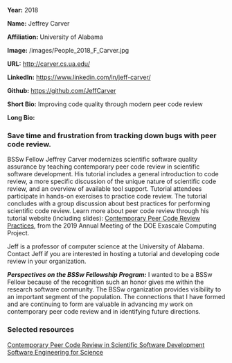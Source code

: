 **Year:** 2018

**Name:** Jeffrey Carver

**Affiliation:** University of Alabama

**Image:** /images/People_2018_F_Carver.jpg

**URL:** http://carver.cs.ua.edu/

**LinkedIn:** https://www.linkedin.com/in/jeff-carver/

**Github:** https://github.com/JeffCarver

**Short Bio:** Improving code quality through modern peer code review

**Long Bio:**
### Save time and frustration from tracking down bugs with peer code review.
BSSw Fellow Jeffrey Carver modernizes scientific software quality assurance by teaching contemporary peer code review in scientific software development. His tutorial includes a general introduction to code review, a more specific discussion of the unique nature of scientific code review, and an overview of available tool support. Tutorial attendees participate in hands-on exercises to practice code review. The tutorial concludes with a group discussion about best practices for performing scientific code review. Learn more about peer code review through his tutorial website (including slides): <a href="https://se4science.org/tutorials/ECP19/"> Contemporary Peer Code Review Practices</a>, from the 2019 Annual Meeting of the DOE Exascale Computing Project.

Jeff is a professor of computer science at the University of Alabama. Contact Jeff if you are interested in hosting a tutorial and developing code review in your organization.

***Perspectives on the BSSw Fellowship Program:*** I wanted to be a BSSw Fellow because of the recognition such an honor gives me within the research software community. The BSSw organization provides visibility to an important segment of the population. The connections that I have formed and are continuing to form are valuable in advancing my work on contemporary peer code review and in identifying future directions.

### Selected resources
<a href="https://bssw.io/events/contemporary-peer-code-review-in-scientific-software-development-escience-2018-tutorial" class="link-row">Contemporary Peer Code Review in Scientific Software Development</a>
<a href="https://bssw.io/items/software-engineering-for-science-se4science/" class="link-row">Software Engineering for Science</a>
